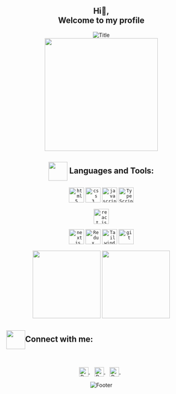 

<h2 align="center">Hi👋,<br>
Welcome to my profile  </h2>

  <div align="center">
  <img src="https://readme-typing-svg.herokuapp.com?font=Dancing+Script&size=60&color=f74086&center=true&vCenter=true&width=700&height=70&lines=Heyyy!+I'm+Reza+Behzadi;Computer+Science+Student;Fron-End+react+Developer;Always+learning+new+things;" alt="Title"></img>
</div>

<div align="center">

  


  
<img src='https://i.pinimg.com/originals/de/7e/63/de7e63d9ebdbe909a53e4c9facfa4ce6.gif' width="300">


<br />

## <img align="center" src="https://media2.giphy.com/media/QssGEmpkyEOhBCb7e1/giphy.gif?cid=ecf05e47a0n3gi1bfqntqmob8g9aid1oyj2wr3ds3mg700bl&rid=giphy.gif" height="50px"> Languages and Tools: 

<code><img title="HTML 5" alt="html5" width="40px" src="https://cdn.jsdelivr.net/gh/devicons/devicon/icons/html5/html5-original.svg" /></code>
<code><img title="CSS 3" alt="css 3" width="40px" src="https://cdn.jsdelivr.net/gh/devicons/devicon/icons/css3/css3-original.svg" /></code>
<code><img title="JavaScript" alt="javascript" width="40px" src="https://cdn.jsdelivr.net/gh/devicons/devicon/icons/javascript/javascript-original.svg" /></code>
<code><img title="TypeScript" alt="TypeScript" width="40px" src="https://cdn.jsdelivr.net/gh/devicons/devicon/icons/typescript/typescript-original.svg" /></code>

<code><img title="ReactJS" alt="react js" width="40px" src="https://cdn.jsdelivr.net/gh/devicons/devicon/icons/react/react-original.svg" /></code>

<code><img title="Next.js" alt="next.js" width="40px" src="https://cdn.jsdelivr.net/gh/devicons/devicon/icons/nextjs/nextjs-original.svg" /></code>
<code><img title="Redux" alt="Redux" width="40px" src="https://cdn.jsdelivr.net/gh/devicons/devicon/icons/redux/redux-original.svg" /></code>
<code><img title="Tailwind" alt="Tailwind" width="40px" src="https://cdn.jsdelivr.net/gh/devicons/devicon/icons/tailwindcss/tailwindcss-plain.svg" /></code>
<code><img title="Git" alt="git" width="40px" src="https://cdn.jsdelivr.net/gh/devicons/devicon/icons/git/git-original.svg" /></code>




 <img height="180em" src="https://github-readme-stats-eight-theta.vercel.app/api/top-langs/?username=reza-behzadi&layout=compact&langs_count=8&theme=algolia"/>
 
<img height="180em" src="https://github-readme-stats-eight-theta.vercel.app/api?username=reza-behzadi&show_icons=true&theme=algolia&include_all_commits=true&count_private=true"/>
  
</div>

<!-- <p align="center"> -->  
<!-- <img height="180em" src="https://github-readme-streak-stats.herokuapp.com?user=reza-behzadi&theme=algolia&hide_border=true&date_format=M%20j%5B%2C%20Y%5D&border=0D1117" /> -->
<!-- </p> -->


 ## <img align="center" src='https://raw.githubusercontent.com/ShahriarShafin/ShahriarShafin/main/Assets/handshake.gif' height="50px">Connect with me:

<br />

<p align="center">
  <a href="reza.behzadi0000@gmail.com" >
    <img align="center" alt="Reza Behzadi | Gmail" width="25px" src="https://edent.github.io/SuperTinyIcons/images/svg/gmail.svg" />
  </a> &nbsp;&nbsp;
  
  
  <a href="linkedin.com/in/reza-behzadi" target="_blank">
  <img align="center" alt="Reza Behzadi | Linkedin" width="25px" src="https://edent.github.io/SuperTinyIcons/images/svg/linkedin.svg" />
</a> &nbsp;&nbsp;
  
  
   <a href="https://t.me/rza_behzadi" target="_blank">
  <img align="center" alt="Reza Behzadi | Telegram" width="25px" src="https://edent.github.io/SuperTinyIcons/images/svg/telegram.svg" />
</a> &nbsp;&nbsp;
  
  
  

<p> 
 
<div align="center">
  <img src="https://readme-typing-svg.herokuapp.com?font=Dancing+Script&size=30&color=F38F02&center=true&vCenter=true&width=300&height=50&lines=Thanks+for+your+visit!;Have+a+nice+day!;" alt="Footer"></img>
</div>







